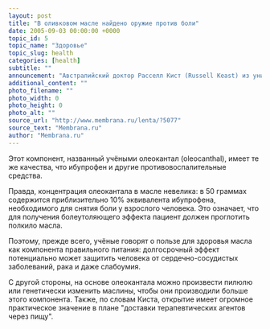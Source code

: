 ```yaml
---
layout: post
title: "В оливковом масле найдено оружие против боли"
date: 2005-09-03 00:00:00 +0000
topic_id: 5
topic_name: "Здоровье"
topic_slug: health
categories: [health]
subtitle: ""
announcement: "Австралийский доктор Расселл Кист (Russell Keast) из университета Мельбурна (RMIT University) и его американские коллеги из центра химии Монелла (Monell Chemical Senses Center) обнаружили в оливковом масле компонент, обладающий болеутоляющими свойствами."
additional_content: ""
photo_filename: ""
photo_width: 0
photo_height: 0
photo_alt: ""
source_url: "http://www.membrana.ru/lenta/?5077"
source_text: "Membrana.ru"
author: "Membrana.ru"
---
```

Этот компонент, названный учёными олеокантал (oleocanthal), имеет те же качества, что ибупрофен и другие противовоспалительные средства.

Правда, концентрация олеокантала в масле невелика: в 50 граммах содержится приблизительно 10% эквивалента ибупрофена, необходимого для снятия боли у взрослого человека. Это означает, что для получения болеутоляющего эффекта пациент должен проглотить полкило масла.

Поэтому, прежде всего, учёные говорят о пользе для здоровья масла как компонента правильного питания: долгосрочный эффект потенциально может защитить человека от сердечно-сосудистых заболеваний, рака и даже слабоумия.

С другой стороны, на основе олеокантала можно произвести пилюлю или генетически изменить маслины, чтобы они производили больше этого компонента. Также, по словам Киста, открытие имеет огромное практическое значение в плане "доставки терапевтических агентов через пищу".
